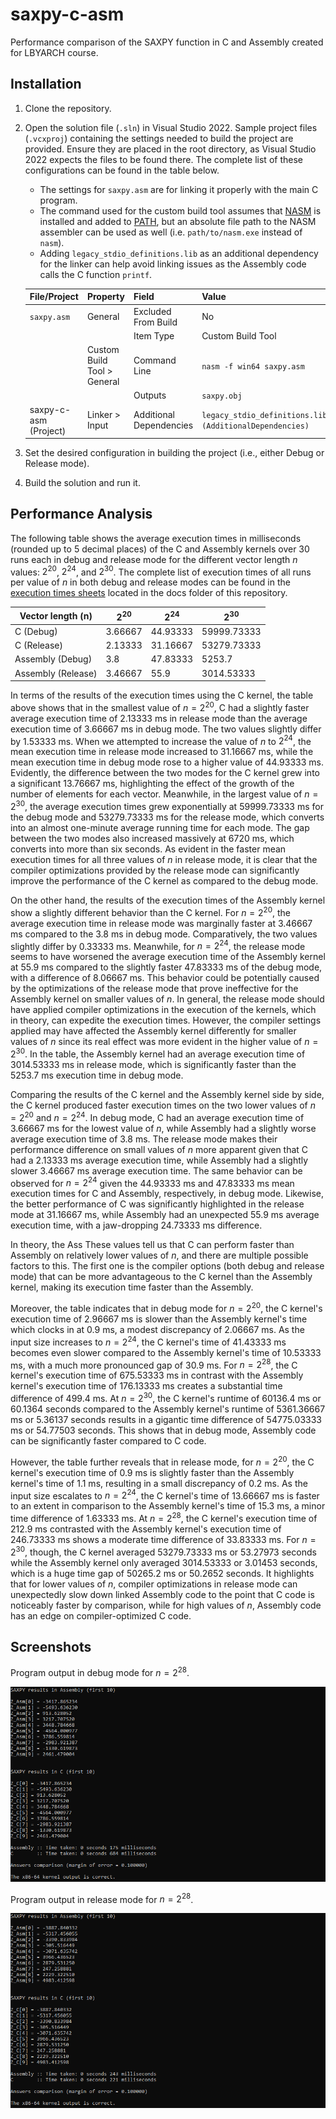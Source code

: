 # saxpy-c-asm

Performance comparison of the SAXPY function in C and Assembly created for LBYARCH course.

## Installation

1. Clone the repository.
2. Open the solution file (`.sln`) in Visual Studio 2022. Sample project files (`.vcxproj`) containing the settings needed to build the project are provided. Ensure they are placed in the root directory, as Visual Studio 2022 expects the files to be found there. The complete list of these configurations can be found in the table below.
    - The settings for `saxpy.asm` are for linking it properly with the main C program.
    - The command used for the custom build tool assumes that [NASM](https://nasm.us/) is installed and added to [PATH](https://en.wikipedia.org/wiki/PATH_(variable)), but an absolute file path to the NASM assembler can be used as well (i.e. `path/to/nasm.exe` instead of `nasm`).
    - Adding `legacy_stdio_definitions.lib` as an additional dependency for the linker can help avoid linking issues as the Assembly code calls the C function `printf`.

    | File/Project          | Property                    | Field                   | Value                                                    |
    | --------------------- | --------------------------- | ----------------------- | -------------------------------------------------------- |
    | `saxpy.asm`           | General                     | Excluded From Build     | No                                                       |
    |                       |                             | Item Type               | Custom Build Tool                                        |
    |                       | Custom Build Tool > General | Command Line            | `nasm -f win64 saxpy.asm`                                |
    |                       |                             | Outputs                 | `saxpy.obj`                                              |
    | saxpy-c-asm (Project) | Linker > Input              | Additional Dependencies | `legacy_stdio_definitions.lib;%(AdditionalDependencies)` |

3. Set the desired configuration in building the project (i.e., either Debug or Release mode).
4. Build the solution and run it.

## Performance Analysis

The following table shows the average execution times in milliseconds (rounded up to 5 decimal places) of the C and Assembly kernels over 30 runs each in debug and release mode for the different vector length $n$ values: $2^{20}$, $2^{24}$, and $2^{30}$. The complete list of execution times of all runs per value of $n$ in both debug and release modes can be found in the [execution times sheets](https://github.com/ChorusMortis/saxpy-c-asm/blob/main/docs/sheets_execution-times-per-value-of-n.pdf) located in the docs folder of this repository.

| Vector length (n)  | $2^{20}$ | $2^{24}$ | $2^{30}$    |
| ------------------ | -------- | -------- | ----------- |
| C (Debug)          | 3.66667  | 44.93333 | 59999.73333 |
| C (Release)        | 2.13333  | 31.16667 | 53279.73333 |
| Assembly (Debug)   | 3.8      | 47.83333 | 5253.7      |
| Assembly (Release) | 3.46667  | 55.9     | 3014.53333  |

In terms of the results of the execution times using the C kernel, the table above shows that in the smallest value of $n = 2^{20}$, C had a slightly faster average execution time of $2.13333$ ms in release mode than the average execution time of $3.66667$ ms in debug mode. The two values slightly differ by $1.53333$ ms. When we attempted to increase the value of $n$ to $2^{24}$, the mean execution time in release mode increased to $31.16667$ ms, while the mean execution time in debug mode rose to a higher value of $44.93333$ ms. Evidently, the difference between the two modes for the C kernel grew into a significant $13.76667$ ms, highlighting the effect of the growth of the number of elements for each vector. Meanwhile, in the largest value of $n = 2^{30}$, the average execution times grew exponentially at $59999.73333$ ms for the debug mode and $53279.73333$ ms for the release mode, which converts into an almost one-minute average running time for each mode. The gap between the two modes also increased massively at $6720$ ms, which converts into more than six seconds. As evident in the faster mean execution times for all three values of $n$ in release mode, it is clear that the compiler optimizations provided by the release mode can significantly improve the performance of the C kernel as compared to the debug mode.

On the other hand, the results of the execution times of the Assembly kernel show a slightly different behavior than the C kernel. For $n = 2^{20}$, the average execution time in release mode was marginally faster at $3.46667$ ms compared to the $3.8$ ms in debug mode. Comparatively, the two values slightly differ by $0.33333$ ms. Meanwhile, for $n = 2^{24}$, the release mode seems to have worsened the average execution time of the Assembly kernel at $55.9$ ms compared to the slightly faster $47.83333$ ms of the debug mode, with a difference of $8.06667$ ms. This behavior could be potentially caused by the optimizations of the release mode that prove ineffective for the Assembly kernel on smaller values of $n$. In general, the release mode should have applied compiler optimizations in the execution of the kernels, which in theory, can expedite the execution times. However, the compiler settings applied may have affected the Assembly kernel differently for smaller values of $n$ since its real effect was more evident in the higher value of $n = 2^{30}$. In the table, the Assembly kernel had an average execution time of $3014.53333$ ms in release mode, which is significantly faster than the $5253.7$ ms execution time in debug mode.

Comparing the results of the C kernel and the Assembly kernel side by side, the C kernel produced faster execution times on the two lower values of $n = 2^{20}$ and $n = 2^{24}$. In debug mode, C had an average execution time of $3.66667$ ms for the lowest value of $n$, while Assembly had a slightly worse average execution time of $3.8$ ms. The release mode makes their performance difference on small values of $n$ more apparent given that C had a $2.13333$ ms average execution time, while Assembly had a slightly slower $3.46667$ ms average execution time. The same behavior can be observed for $n = 2^{24}$ given the $44.93333$ ms and $47.83333$ ms mean execution times for C and Assembly, respectively, in debug mode. Likewise, the better performance of C was significantly highlighted in the release mode at $31.16667$ ms, while Assembly had an unexpected $55.9$ ms average execution time, with a jaw-dropping $24.73333$ ms difference. 

In theory, the Ass These values tell us that C can perform faster than Assembly on relatively lower values of $n$, and there are multiple possible factors to this. The first one is the compiler options (both debug and release mode) that can be more advantageous to the C kernel than the Assembly kernel, making its execution time faster than the Assembly. 


Moreover, the table indicates that in debug mode for $n = 2^{20}$, the C kernel's execution time of 2.96667 ms is slower than the Assembly kernel's time which clocks in at 0.9 ms, a modest discrepancy of 2.06667 ms. As the input size increases to $n = 2^{24}$, the C kernel's time of 41.43333 ms becomes even slower compared to the Assembly kernel's time of 10.53333 ms, with a much more pronounced gap of 30.9 ms. For $n = 2^{28}$, the C kernel's execution time of 675.53333 ms in contrast with the Assembly kernel's execution time of 176.13333 ms creates a substantial time difference of 499.4 ms. At $n = 2^{30}$, the C kernel's runtime of 60136.4 ms or 60.1364 seconds compared to the Assembly kernel's runtime of 5361.36667 ms or 5.36137 seconds results in a gigantic time difference of 54775.03333 ms or 54.77503 seconds. This shows that in debug mode, Assembly code can be significantly faster compared to C code.

However, the table further reveals that in release mode, for $n = 2^{20}$, the C kernel's execution time of 0.9 ms is slightly faster than the Assembly kernel's time of 1.1 ms, resulting in a small discrepancy of 0.2 ms. As the input size escalates to $n = 2^{24}$, the C kernel's time of 13.66667 ms is faster to an extent in comparison to the Assembly kernel's time of 15.3 ms, a minor time difference of 1.63333 ms. At $n = 2^{28}$, the C kernel's execution time of 212.9 ms contrasted with the Assembly kernel's execution time of 246.73333 ms shows a moderate time difference of 33.83333 ms. For $n = 2^{30}$, though, the C kernel averaged 53279.73333 ms or 53.27973 seconds while the Assembly kernel only averaged 3014.53333 or 3.01453 seconds, which is a huge time gap of 50265.2 ms or 50.2652 seconds. It highlights that for lower values of $n$, compiler optimizations in release mode can unexpectedly slow down linked Assembly code to the point that C code is noticeably faster by comparison, while for high values of $n$, Assembly code has an edge on compiler-optimized C code.

## Screenshots

Program output in debug mode for $n = 2^{28}$.

![Program output for n = 2^28, debug mode](./docs/output_debug_2_28.png)

Program output in release mode for $n = 2^{28}$.

![Program output for n = 2^28, release mode](./docs/output_release_2_28.png)
